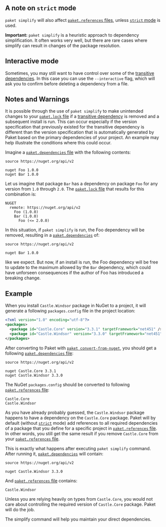 ## A note on `strict` mode

`paket simplify` will also affect
[`paket.references` files](references-files.html), unless
[`strict` mode](dependencies-file.html#Strict-references) is used.

**Important:** `paket simplify` is a heuristic approach to dependency
simplification. It often works very well, but there are rare cases where
simplify can result in changes of the package resolution.

## Interactive mode

Sometimes, you may still want to have control over some of the
[transitive dependencies](faq.html#transitive). In this case you can use the
`--interactive` flag, which will ask you to confirm before deleting a dependency
from a file.

## Notes and Warnings

It is possible through the use of `paket simplify` to make unintended changes to
your [`paket.lock` file](lock-file.html) if a
[transitive dependency](faq.html#transitive) is removed and a subsequent install
is run. This can occur especially if the version specification that previously
existed for the transitive dependency is different than the version
specification that is automatically generated by Paket based on the primary
dependencies of your project. An example may help illustrate the conditions
where this could occur.

Imagine a [`paket.dependencies` file](dependencies-file.html) with the following
contents:

```paket
source https://nuget.org/api/v2

nuget Foo 1.0.0
nuget Bar 1.0.0
```

Let us imagine that package `Bar` has a dependency on package `Foo` for any
version from `1.0` through `2.0`. The [`paket.lock` file](lock-file.html) that
results for this combination is:

```paket
NUGET
  remote: https://nuget.org/api/v2
    Foo (1.0.0)
    Bar (1.0.0)
      Foo (<= 2.0.0)
```

In this situation, if `paket simplify` is run, the Foo dependency will be
removed, resulting in a [`paket.dependencies`](dependencies-file.html) of:

```paket
source https://nuget.org/api/v2

nuget Bar 1.0.0
```

like we expect. But now, if an install is run, the Foo dependency will be free
to update to the maximum allowed by the `Bar` dependency, which could have
unforseen consequences if the author of Foo has introduced a breaking change.

## Example

When you install `Castle.Windsor` package in NuGet to a project, it will
generate a following `packages.config` file in the project location:

```xml
<?xml version="1.0" encoding="utf-8"?>
<packages>
  <package id="Castle.Core" version="3.3.1" targetFramework="net451" />
  <package id="Castle.Windsor" version="3.3.0" targetFramework="net451" />
</packages>
```

After converting to Paket with
[`paket convert-from-nuget`](paket-convert-from-nuget.html), you should get a
following [`paket.dependencies` file](dependencies-file.html):

```paket
source https://nuget.org/api/v2

nuget Castle.Core 3.3.1
nuget Castle.Windsor 3.3.0
```

The NuGet `packages.config` should be converted to following
[`paket.references` file](references-files.html):

```text
Castle.Core
Castle.Windsor
```

As you have already probably guessed, the `Castle.Windsor` package happens to
have a dependency on the `Castle.Core` package. Paket will by default (without
[`strict`](dependencies-file.html#Strict-references) mode) add references to all
required dependencies of a package that you define for a specific project in
[`paket.references` file](references-files.html). In other words, you still get
the same result if you remove `Castle.Core` from your
[`paket.references` file](references-files.html).

This is exactly what happens after executing `paket simplify` command. After
running it, [`paket.dependencies`](dependencies-file.html) will contain:

```paket
source https://nuget.org/api/v2

nuget Castle.Windsor 3.3.0
```

And [`paket.references` file](references-files.html) contains:

```text
Castle.Windsor
```

Unless you are relying heavily on types from `Castle.Core`, you would not care
about controlling the required version of `Castle.Core` package. Paket will do
the job.

The simplify command will help you maintain your direct dependencies.
